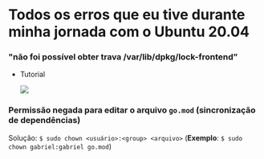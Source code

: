 # Todos os erros que eu tive durante minha jornada com o Ubuntu 20.04

### "não foi possível obter trava /var/lib/dpkg/lock-frontend”

* Tutorial
  
  [![](http://img.youtube.com/vi/mcsD9TSU51c/hqdefault.jpg)](https://www.youtube.com/watch?v=mcsD9TSU51c)
  
### Permissão negada para editar o arquivo `go.mod` (sincronização de dependências)

Solução: `$ sudo chown <usuário>:<group> <arquivo>` (**Exemplo**: `$ sudo chown gabriel:gabriel go.mod`)
